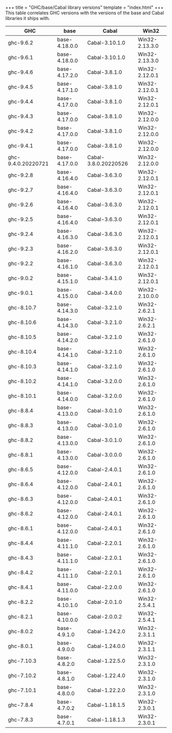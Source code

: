 +++
title = "GHC/base/Cabal library versions"
template = "index.html"
+++
This table correlates GHC versions with the versions of the base and Cabal libraries it ships with.

<table id="versions"><thead><tr><th>GHC</th><th>base</th><th>Cabal</th><th>Win32</th></tr></thead><tbody>
<tr><td>ghc-9.6.2</td><td>base-4.18.0.0</td><td>Cabal-3.10.1.0</td><td>Win32-2.13.3.0</td></tr>
<tr><td>ghc-9.6.1</td><td>base-4.18.0.0</td><td>Cabal-3.10.1.0</td><td>Win32-2.13.3.0</td></tr>
<tr><td>ghc-9.4.6</td><td>base-4.17.2.0</td><td>Cabal-3.8.1.0</td><td>Win32-2.12.0.1</td></tr>
<tr><td>ghc-9.4.5</td><td>base-4.17.1.0</td><td>Cabal-3.8.1.0</td><td>Win32-2.12.0.1</td></tr>
<tr><td>ghc-9.4.4</td><td>base-4.17.0.0</td><td>Cabal-3.8.1.0</td><td>Win32-2.12.0.1</td></tr>
<tr><td>ghc-9.4.3</td><td>base-4.17.0.0</td><td>Cabal-3.8.1.0</td><td>Win32-2.12.0.0</td></tr>
<tr><td>ghc-9.4.2</td><td>base-4.17.0.0</td><td>Cabal-3.8.1.0</td><td>Win32-2.12.0.0</td></tr>
<tr><td>ghc-9.4.1</td><td>base-4.17.0.0</td><td>Cabal-3.8.1.0</td><td>Win32-2.12.0.0</td></tr>
<tr><td>ghc-9.4.0.20220721</td><td>base-4.17.0.0</td><td>Cabal-3.8.0.20220526</td><td>Win32-2.12.0.0</td></tr>
<tr><td>ghc-9.2.8</td><td>base-4.16.4.0</td><td>Cabal-3.6.3.0</td><td>Win32-2.12.0.1</td></tr>
<tr><td>ghc-9.2.7</td><td>base-4.16.4.0</td><td>Cabal-3.6.3.0</td><td>Win32-2.12.0.1</td></tr>
<tr><td>ghc-9.2.6</td><td>base-4.16.4.0</td><td>Cabal-3.6.3.0</td><td>Win32-2.12.0.1</td></tr>
<tr><td>ghc-9.2.5</td><td>base-4.16.4.0</td><td>Cabal-3.6.3.0</td><td>Win32-2.12.0.1</td></tr>
<tr><td>ghc-9.2.4</td><td>base-4.16.3.0</td><td>Cabal-3.6.3.0</td><td>Win32-2.12.0.1</td></tr>
<tr><td>ghc-9.2.3</td><td>base-4.16.2.0</td><td>Cabal-3.6.3.0</td><td>Win32-2.12.0.1</td></tr>
<tr><td>ghc-9.2.2</td><td>base-4.16.1.0</td><td>Cabal-3.6.3.0</td><td>Win32-2.12.0.1</td></tr>
<tr><td>ghc-9.0.2</td><td>base-4.15.1.0</td><td>Cabal-3.4.1.0</td><td>Win32-2.12.0.1</td></tr>
<tr><td>ghc-9.0.1</td><td>base-4.15.0.0</td><td>Cabal-3.4.0.0</td><td>Win32-2.10.0.0</td></tr>
<tr><td>ghc-8.10.7</td><td>base-4.14.3.0</td><td>Cabal-3.2.1.0</td><td>Win32-2.6.2.1</td></tr>
<tr><td>ghc-8.10.6</td><td>base-4.14.3.0</td><td>Cabal-3.2.1.0</td><td>Win32-2.6.2.1</td></tr>
<tr><td>ghc-8.10.5</td><td>base-4.14.2.0</td><td>Cabal-3.2.1.0</td><td>Win32-2.6.1.0</td></tr>
<tr><td>ghc-8.10.4</td><td>base-4.14.1.0</td><td>Cabal-3.2.1.0</td><td>Win32-2.6.1.0</td></tr>
<tr><td>ghc-8.10.3</td><td>base-4.14.1.0</td><td>Cabal-3.2.1.0</td><td>Win32-2.6.1.0</td></tr>
<tr><td>ghc-8.10.2</td><td>base-4.14.1.0</td><td>Cabal-3.2.0.0</td><td>Win32-2.6.1.0</td></tr>
<tr><td>ghc-8.10.1</td><td>base-4.14.0.0</td><td>Cabal-3.2.0.0</td><td>Win32-2.6.1.0</td></tr>
<tr><td>ghc-8.8.4</td><td>base-4.13.0.0</td><td>Cabal-3.0.1.0</td><td>Win32-2.6.1.0</td></tr>
<tr><td>ghc-8.8.3</td><td>base-4.13.0.0</td><td>Cabal-3.0.1.0</td><td>Win32-2.6.1.0</td></tr>
<tr><td>ghc-8.8.2</td><td>base-4.13.0.0</td><td>Cabal-3.0.1.0</td><td>Win32-2.6.1.0</td></tr>
<tr><td>ghc-8.8.1</td><td>base-4.13.0.0</td><td>Cabal-3.0.0.0</td><td>Win32-2.6.1.0</td></tr>
<tr><td>ghc-8.6.5</td><td>base-4.12.0.0</td><td>Cabal-2.4.0.1</td><td>Win32-2.6.1.0</td></tr>
<tr><td>ghc-8.6.4</td><td>base-4.12.0.0</td><td>Cabal-2.4.0.1</td><td>Win32-2.6.1.0</td></tr>
<tr><td>ghc-8.6.3</td><td>base-4.12.0.0</td><td>Cabal-2.4.0.1</td><td>Win32-2.6.1.0</td></tr>
<tr><td>ghc-8.6.2</td><td>base-4.12.0.0</td><td>Cabal-2.4.0.1</td><td>Win32-2.6.1.0</td></tr>
<tr><td>ghc-8.6.1</td><td>base-4.12.0.0</td><td>Cabal-2.4.0.1</td><td>Win32-2.6.1.0</td></tr>
<tr><td>ghc-8.4.4</td><td>base-4.11.1.0</td><td>Cabal-2.2.0.1</td><td>Win32-2.6.1.0</td></tr>
<tr><td>ghc-8.4.3</td><td>base-4.11.1.0</td><td>Cabal-2.2.0.1</td><td>Win32-2.6.1.0</td></tr>
<tr><td>ghc-8.4.2</td><td>base-4.11.1.0</td><td>Cabal-2.2.0.1</td><td>Win32-2.6.1.0</td></tr>
<tr><td>ghc-8.4.1</td><td>base-4.11.0.0</td><td>Cabal-2.2.0.0</td><td>Win32-2.6.1.0</td></tr>
<tr><td>ghc-8.2.2</td><td>base-4.10.1.0</td><td>Cabal-2.0.1.0</td><td>Win32-2.5.4.1</td></tr>
<tr><td>ghc-8.2.1</td><td>base-4.10.0.0</td><td>Cabal-2.0.0.2</td><td>Win32-2.5.4.1</td></tr>
<tr><td>ghc-8.0.2</td><td>base-4.9.1.0</td><td>Cabal-1.24.2.0</td><td>Win32-2.3.1.1</td></tr>
<tr><td>ghc-8.0.1</td><td>base-4.9.0.0</td><td>Cabal-1.24.0.0</td><td>Win32-2.3.1.1</td></tr>
<tr><td>ghc-7.10.3</td><td>base-4.8.2.0</td><td>Cabal-1.22.5.0</td><td>Win32-2.3.1.0</td></tr>
<tr><td>ghc-7.10.2</td><td>base-4.8.1.0</td><td>Cabal-1.22.4.0</td><td>Win32-2.3.1.0</td></tr>
<tr><td>ghc-7.10.1</td><td>base-4.8.0.0</td><td>Cabal-1.22.2.0</td><td>Win32-2.3.1.0</td></tr>
<tr><td>ghc-7.8.4</td><td>base-4.7.0.2</td><td>Cabal-1.18.1.5</td><td>Win32-2.3.0.1</td></tr>
<tr><td>ghc-7.8.3</td><td>base-4.7.0.1</td><td>Cabal-1.18.1.3</td><td>Win32-2.3.0.1</td></tr>
</tbody></table>
